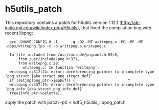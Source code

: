 # h5utils_patch
This repository contains a patch for h5utils version 1.12.1 (http://ab-initio.mit.edu/wiki/index.php/H5utils), that fixed the compilation bug with recent libpng:

      gcc -DHAVE_CONFIG_H -I.     -g -O2 -MT writepng.o -MD -MP -MF .deps/writepng.Tpo -c -o writepng.o writepng.c

      In file included from /usr/include/pngconf.h:50:0,
          from /usr/include/png.h:371,
          from writepng.c:28:                
            writepng.c: In function ‘writepng’:
      writepng.c:312:24: error: dereferencing pointer to incomplete type ‘png_struct {aka struct png_struct_def}’
      if (setjmp(png_ptr->jmpbuf)) {                        ^
      writepng.c:437:19: error: dereferencing pointer to incomplete type ‘png_info {aka struct png_info_def}’
      free(info_ptr->palette);

apply the patch with patch -p0 -i hdf5_h5utils_libpng_patch

